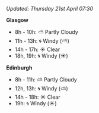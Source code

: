 *Updated: Thursday 21st April 07:30*

**Glasgow**

* 8h - 10h: :partly_sunny: Partly Cloudy
* 11h - 13h: :cyclone: Windy (:partly_sunny:)
* 14h - 17h: :sunny: Clear
* 18h, 19h: :cyclone: Windy (:sunny:)

**Edinburgh**

* 8h - 11h: :partly_sunny: Partly Cloudy
* 12h, 13h: :cyclone: Windy (:partly_sunny:)
* 14h - 18h: :sunny: Clear
* 19h: :cyclone: Windy (:sunny:)
